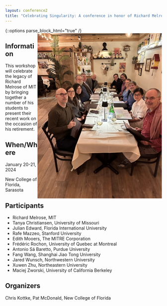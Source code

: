 ```yaml
---
layout: conference2
title: "Celebrating Singularity: A conference in honor of Richard Melrose"
---
```


{::options parse_block_html="true" /}
<img align="right" width="400px" src="MelroseDinner.jpg">

## Information
This workshop will celebrate the legacy of Richard Melrose of MIT by bringing together a number of his students to present their recent work on the occasion of his retirement.

## When/Where
January 20-21, 2024

New College of Florida, Sarasota


## Participants
- Richard Melrose, MIT
- Tanya Christiansen, University of Missouri
- Julian Edward, Florida International University
- Rafe Mazzeo, Stanford University
- Edith Mooers, The MITRE Corporation
- Frédéric Rochon, University of Quebec at Montreal
- Antonio Sá Baretto, Purdue University
- Fang Wang, Shanghai Jiao Tong University
- Jared Wunsch, Northwestern University
- Xuwen Zhu, Northeastern University
- Maciej Zworski, University of California Berkeley


## Organizers  
Chris Kottke, Pat McDonald, New College of Florida



